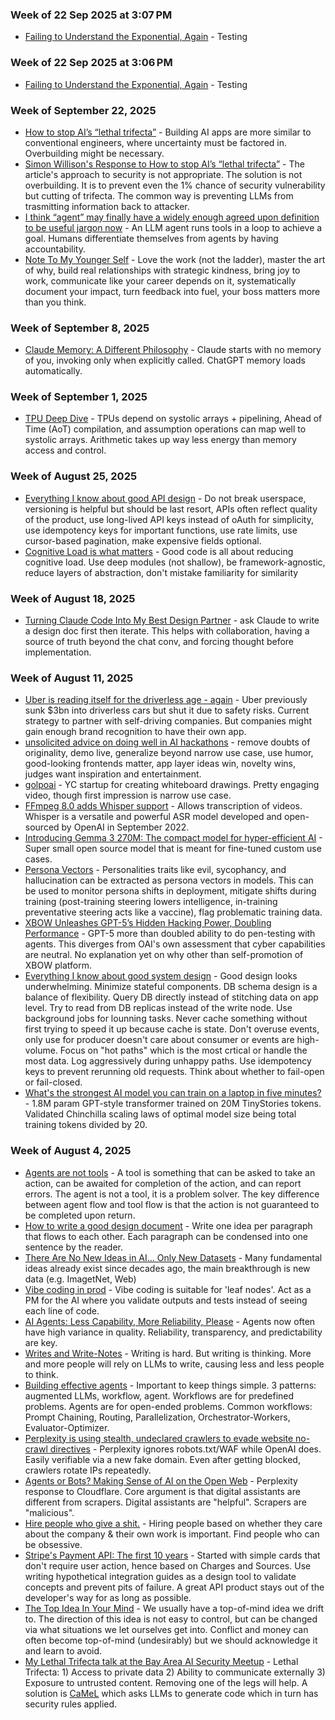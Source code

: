 ### Week of 22 Sep 2025 at 3:07 PM
* [Failing to Understand the Exponential, Again](https://www.julian.ac/blog/2025/09/27/failing-to-understand-the-exponential-again/) - Testing

### Week of 22 Sep 2025 at 3:06 PM
* [Failing to Understand the Exponential, Again](https://www.julian.ac/blog/2025/09/27/failing-to-understand-the-exponential-again/) - Testing

### Week of September 22, 2025
* [How to stop AI’s “lethal trifecta”](https://www.economist.com/leaders/2025/09/25/how-to-stop-ais-lethal-trifecta) - Building AI apps are more similar to conventional engineers, where uncertainty must be factored in. Overbuilding might be necessary.
* [Simon Willison's Response to How to stop AI’s “lethal trifecta”](https://simonwillison.net/2025/Sep/26/how-to-stop-ais-lethal-trifecta/) - The article's approach to security is not appropriate. The solution is not overbuilding. It is to prevent even the 1% chance of security vulnerability but cutting of trifecta. The common way is preventing LLMs from trasmitting information back to attacker.
* [I think “agent” may finally have a widely enough agreed upon definition to be useful jargon now](https://simonwillison.net/2025/Sep/18/agents/) - An LLM agent runs tools in a loop to achieve a goal. Humans differentiate themselves from agents by having accountability.
* [Note To My Younger Self](https://open.substack.com/pub/yewjin/p/note-to-my-younger-self) - Love the work (not the ladder), master the art of why, build real relationships with strategic kindness, bring joy to work, communicate like your career depends on it, systematically document your impact, turn feedback into fuel, your boss matters more than you think. 

### Week of September 8, 2025
* [Claude Memory: A Different Philosophy](https://www.shloked.com/writing/claude-memory) - Claude starts with no memory of you, invoking only when explicitly called. ChatGPT memory loads automatically. 

### Week of September 1, 2025
* [TPU Deep Dive](https://henryhmko.github.io/posts/tpu/tpu.html) - TPUs depend on systolic arrays + pipelining, Ahead of Time (AoT) compilation, and assumption operations can map well to systolic arrays. Arithmetic takes up way less energy than memory access and control.

### Week of August 25, 2025
* [Everything I know about good API design](https://www.seangoedecke.com/good-api-design/) - Do not break userspace, versioning is helpful but should be last resort, APIs often reflect quality of the product, use long-lived API keys instead of oAuth for simplicity, use idempotency keys for important functions, use rate limits, use cursor-based pagination, make expensive fields optional.
* [Cognitive Load is what matters](https://github.com/zakirullin/cognitive-load) - Good code is all about reducing cognitive load. Use deep modules (not shallow), be framework-agnostic, reduce layers of abstraction, don't mistake familiarity for similarity

### Week of August 18, 2025

* [Turning Claude Code Into My Best Design Partner](https://betweentheprompts.com/design-partner) - ask Claude to write a design doc first then iterate. This helps with collaboration, having a source of truth beyond the chat conv, and forcing thought before implementation. 

### Week of August 11, 2025

* [Uber is reading itself for the driverless age - again](https://economist.com/business/2025/08/07/uber-is-readying-itself-for-the-driverless-age-again) - Uber previously sunk $3bn into driverless cars but shut it due to safety risks. Current strategy to partner with self-driving companies. But companies might gain enough brand recognition to have their own app.
* [unsolicited advice on doing well in AI hackathons](https://x.com/swyx/status/1954780181815763146) - remove doubts of originality, demo live, generalize beyond narrow use case, use humor, good-looking frontends matter, app layer ideas win, novelty wins, judges want inspiration and entertainment.
* [golpoai](https://video.golpoai.com/) - YC startup for creating whiteboard drawings. Pretty engaging video, though first impression is narrow use case. 
* [FFmpeg 8.0 adds Whisper support](https://code.ffmpeg.org/FFmpeg/FFmpeg/commit/13ce36fef98a3f4e6d8360c24d6b8434cbb8869b) - Allows transcription of videos. Whisper is a versatile and powerful ASR model developed and open-sourced by OpenAI in September 2022.
* [Introducing Gemma 3 270M: The compact model for hyper-efficient AI](https://developers.googleblog.com/en/introducing-gemma-3-270m/) - Super small open source model that is meant for fine-tuned custom use cases. 
* [Persona Vectors](https://www.anthropic.com/research/persona-vectors) - Personalities traits like evil, sycophancy, and hallucination can be extracted as persona vectors in models. This can be used to monitor persona shifts in deployment, mitigate shifts during training (post-training steering lowers intelligence, in-training preventative steering acts like a vaccine), flag problematic training data. 
* [XBOW Unleashes GPT-5’s Hidden Hacking Power, Doubling Performance](https://xbow.com/blog/gpt-5) - GPT-5 more than doubled ability to do pen-testing with agents. This diverges from OAI's own assessment that cyber capabilities are neutral. No explanation yet on why other than self-promotion of XBOW platform. 
* [Everything I know about good system design](https://www.seangoedecke.com/good-system-design/) - Good design looks underwhelming. Minimize stateful components. DB schema design is a balance of flexibility. Query DB directly instead of stitching data on app level. Try to read from DB replicas instead of the write node. Use background jobs for lounning tasks. Never cache something without first trying to speed it up because cache is state. Don't overuse events, only use for producer doesn't care about consumer or events are high-volume. Focus on "hot paths" which is the most crtical or handle the most data. Log aggressively during unhappy paths. Use idempotency keys to prevent rerunning old requests. Think about whether to fail-open or fail-closed.  
* [What's the strongest AI model you can train on a laptop in five minutes?](https://www.seangoedecke.com/model-on-a-mbp/) - 1.8M param GPT-style transformer trained on 20M TinyStories tokens. Validated Chinchilla scaling laws of optimal model size being total training tokens divided by 20. 

### Week of August 4, 2025

* [Agents are not tools](https://discuss.google.dev/t/agents-are-not-tools/192812) - A tool is something that can be asked to take an action, can be awaited for completion of the action, and can report errors. The agent is not a tool, it is a problem solver. The key difference between agent flow and tool flow is that the action is not guaranteed to be completed upon return.
* [How to write a good design document](https://grantslatton.com/how-to-design-document) - Write one idea per paragraph that flows to each other. Each paragraph can be condensed into one sentence by the reader.
* [There Are No New Ideas in AI… Only New Datasets](https://blog.jxmo.io/p/there-are-no-new-ideas-in-ai-only) - Many fundamental ideas already exist since decades ago, the main breakthrough is new data (e.g. ImagetNet, Web)
* [Vibe coding in prod](https://m.youtube.com/watch?v=fHWFF_pnqDk) - Vibe coding is suitable for 'leaf nodes'. Act as a PM for the AI where you validate outputs and tests instead of seeing each line of code.
* [AI Agents: Less Capability, More Reliability, Please](https://www.sergey.fyi/articles/reliability-vs-capability) - Agents now often have high variance in quality. Reliability, transparency, and predictability are key.
* [Writes and Write-Notes](https://www.paulgraham.com/writes.html) - Writing is hard. But writing is thinking. More and more people will rely on LLMs to write, causing less and less people to think. 
* [Building effective agents](https://www.anthropic.com/engineering/building-effective-agents) - Important to keep things simple. 3 patterns: augmented LLMs, workflow, agent. Workflows are for predefined problems. Agents are for open-ended problems. Common workflows: Prompt Chaining, Routing, Parallelization, Orchestrator-Workers, Evaluator-Optimizer. 
* [Perplexity is using stealth, undeclared crawlers to evade website no-crawl directives](https://blog.cloudflare.com/perplexity-is-using-stealth-undeclared-crawlers-to-evade-website-no-crawl-directives/) - Perplexity ignores robots.txt/WAF while OpenAI does. Easily verifiable via a new fake domain. Even after getting blocked, crawlers rotate IPs repeatedly. 
* [Agents or Bots? Making Sense of AI on the Open Web](https://x.com/perplexity_ai/status/1952531537385456019) - Perplexity response to Cloudflare. Core argument is that digital assistants are different from scrapers. Digital assistants are "helpful". Scrapers are "malicious". 
* [Hire people who give a shit.](https://alexw.substack.com/p/hire) - Hiring people based on whether they care about the company & their own work is important. Find people who can be obsessive. 
* [Stripe's Payment API: The first 10 years](https://stripe.com/blog/payment-api-design) - Started with simple cards that don't require user action, hence based on Charges and Sources. Use writing hypothetical integration guides as a design tool to validate concepts and prevent pits of failure. A great API product stays out of the developer's way for as long as possible. 
* [The Top Idea In Your Mind](https://www.paulgraham.com/top.html) - We usually have a top-of-mind idea we drift to. The direction of this idea is not easy to control, but can be changed via what situations we let ourselves get into. Conflict and money can often become top-of-mind (undesirably) but we should acknowledge it and learn to avoid. 
* [My Lethal Trifecta talk at the Bay Area AI Security Meetup](https://simonwillison.net/2025/Aug/9/bay-area-ai/) - Lethal Trifecta: 1) Access to private data 2) Ability to communicate externally 3) Exposure to untrusted content. Removing one of the legs will help. A solution is [CaMeL](https://simonwillison.net/2025/Apr/11/camel/) which asks LLMs to generate code which in turn has security rules applied. 
